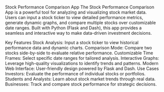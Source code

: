Stock Performance Comparison App
The Stock Performance Comparison App is a powerful tool for analyzing and visualizing stock market data. Users can input a stock ticker to view detailed performance metrics, generate dynamic graphs, and compare multiple stocks over customizable date ranges. Built with Python (Flask and Dash), this app provides a seamless and interactive way to make data-driven investment decisions.

Key Features
Stock Analysis: Input a stock ticker to view historical performance data and dynamic charts.
Comparison Mode: Compare two stocks side-by-side to evaluate relative performance.
Customizable Time Frames: Select specific date ranges for tailored analysis.
Interactive Graphs: Leverage high-quality visualizations to identify trends and patterns.
Modern Web Interface: User-friendly design powered by Flask and Dash.
Use Cases
Investors: Evaluate the performance of individual stocks or portfolios.
Students and Analysts: Learn about stock market trends through real data.
Businesses: Track and compare stock performance for strategic decisions.
